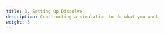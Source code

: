 ```yaml
---
title: 3. Setting up Dissolve
description: Constructing a simulation to do what you want
weight: 3
---
```


